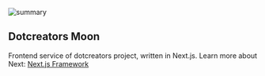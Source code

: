 ![summary](https://github.com/dotcreators/moon/assets/56642689/7b0ef13e-3122-4b7a-ba2b-732427b25957)

## Dotcreators Moon

Frontend service of dotcreators project, written in Next.js. Learn more about Next: [Next.js Framework](https://nextjs.org/)
